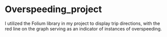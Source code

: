 # Overspeeding_project
I utilized the Folium library in my project to display trip directions, with the red line on the graph serving as an indicator of instances of overspeeding.
